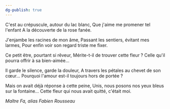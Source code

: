 ```yaml
---
dg-publish: true
---
```

C'est au crépuscule, autour du lac blanc,
Que j'aime me promener tel l'enfant
A la découverte de la rose fanée.
 
J'enjambe les racines de mon âme,
Passant les sentiers, évitant mes larmes,
Pour enfin voir son regard triste me fixer.
 
Ce petit être, pourtant si rêveur,
Mérite-t-il de trouver cette fleur ?
Celle qu'il pourra offrir à sa bien-aimée…
 
Il garde le silence, garde la douleur,
A travers les pétales au chevet de son cœur…
Pourquoi l'amour est-il toujours hors de portée ?
 
Mais on avait déjà réponse à cette peine,
Unis, nous posons nos yeux bleus sur la fontaine…
Cette fleur qui nous avait quitté, c'était moi.
 
*Maître Fa, alias Fabien Rousseau*